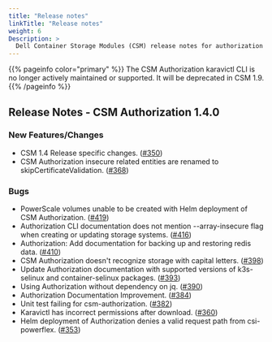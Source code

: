 ```yaml
---
title: "Release notes"
linkTitle: "Release notes"
weight: 6
Description: >
  Dell Container Storage Modules (CSM) release notes for authorization
---
```


{{% pageinfo color="primary" %}}
The CSM Authorization karavictl CLI is no longer actively maintained or supported. It will be deprecated in CSM 1.9.
{{% /pageinfo %}}

## Release Notes - CSM Authorization 1.4.0

### New Features/Changes

- CSM 1.4 Release specific changes. ([#350](https://github.com/dell/csm/issues/350))
- CSM Authorization insecure related entities are renamed to skipCertificateValidation. ([#368](https://github.com/dell/csm/issues/368))

### Bugs 

- PowerScale volumes unable to be created with Helm deployment of CSM Authorization. ([#419](https://github.com/dell/csm/issues/419))
- Authorization CLI documentation does not mention --array-insecure flag when creating or updating storage systems. ([#416](https://github.com/dell/csm/issues/416))
- Authorization: Add documentation for backing up and restoring redis data. ([#410](https://github.com/dell/csm/issues/410))
- CSM Authorization doesn't recognize storage with capital letters. ([#398](https://github.com/dell/csm/issues/398))
- Update Authorization documentation with supported versions of k3s-selinux and container-selinux packages. ([#393](https://github.com/dell/csm/issues/393))
- Using Authorization without dependency on jq. ([#390](https://github.com/dell/csm/issues/390))
- Authorization Documentation Improvement. ([#384](https://github.com/dell/csm/issues/384))
- Unit test failing for csm-authorization. ([#382](https://github.com/dell/csm/issues/382))
- Karavictl has incorrect permissions after download. ([#360](https://github.com/dell/csm/issues/360)) 
- Helm deployment of Authorization denies a valid request path from csi-powerflex. ([#353](https://github.com/dell/csm/issues/353))
